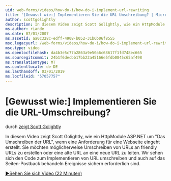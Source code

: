 ```yaml
---
uid: web-forms/videos/how-do-i/how-do-i-implement-url-rewriting
title: '[Gewusst wie:] Implementieren Sie die URL-Umschreibung? | Microsoft-Dokumentation'
author: scottgolightly
description: In diesem Video zeigt Scott Golightly, wie ein HttpModule ASP.NET um "Das Umschreiben der URL", wenn eine Anforderung für eine Webseite eingeht erstellt. Sie möchten möglicherweise schreiben...
ms.author: riande
ms.date: 07/01/2007
ms.assetid: aa0c328c-edff-4908-b052-31b6b06f8555
msc.legacyurl: /web-forms/videos/how-do-i/how-do-i-implement-url-rewriting
msc.type: video
ms.openlocfilehash: da4b3e5c77a2863a9e50a6c68617f1fd748ec665
ms.sourcegitcommit: 24b1f6decbb17bb22a45166e5fdb0845c65af498
ms.translationtype: MT
ms.contentlocale: de-DE
ms.lasthandoff: 03/01/2019
ms.locfileid: "57057757"
---
```

<a name="how-do-i-implement-url-rewriting"></a>[Gewusst wie:] Implementieren Sie die URL-Umschreibung?
====================
durch [zeigt Scott Golightly](https://github.com/scottgolightly)

In diesem Video zeigt Scott Golightly, wie ein HttpModule ASP.NET um "Das Umschreiben der URL", wenn eine Anforderung für eine Webseite eingeht erstellt. Sie möchten möglicherweise Umschreiben von URLs an friendly URLs zu erstellen oder eine alte URL an eine neue URL zu leiten. Wir sehen sich den Code zum Implementieren von URL umschreiben und auch auf das Seiten-Postback behandeln Ereignisse sichern erforderlich sind.

[&#9654;Sehen Sie sich Video (22 Minuten)](https://channel9.msdn.com/Blogs/ASP-NET-Site-Videos/how-do-i-implement-url-rewriting)
